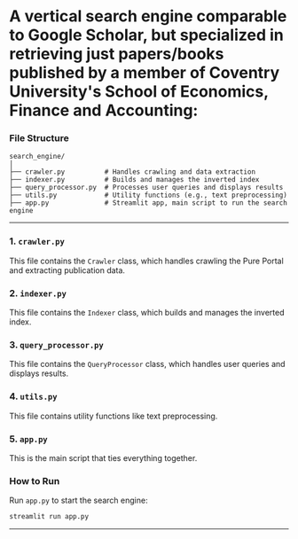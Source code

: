 # A vertical search engine comparable to Google Scholar, but specialized in retrieving just papers/books published by a member of Coventry University's School of Economics, Finance and Accounting: 

### **File Structure**
```
search_engine/
│
├── crawler.py          # Handles crawling and data extraction
├── indexer.py          # Builds and manages the inverted index
├── query_processor.py  # Processes user queries and displays results
├── utils.py            # Utility functions (e.g., text preprocessing)
├── app.py              # Streamlit app, main script to run the search engine 
```

---

### **1. `crawler.py`**
This file contains the `Crawler` class, which handles crawling the Pure Portal and extracting publication data.

### **2. `indexer.py`**
This file contains the `Indexer` class, which builds and manages the inverted index.


### **3. `query_processor.py`**
This file contains the `QueryProcessor` class, which handles user queries and displays results.


### **4. `utils.py`**
This file contains utility functions like text preprocessing.


### **5. `app.py`**
This is the main script that ties everything together.


### **How to Run**
Run `app.py` to start the search engine:
   ```bash
   streamlit run app.py
   ```

---

